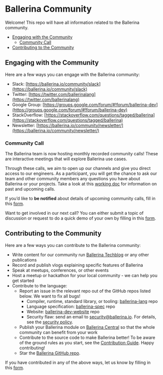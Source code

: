 # Ballerina Community
Welcome! This repo will have all information related to the Ballerina community.

* [Engaging with the Community](#engaging-with-the-community)
  * [Community Call](#community-call)
* [Contributing to the Community](#contributing-to-the-community)

## Engaging with the Community
Here are a few ways you can engage with the Ballerina community:

* Slack: [https://ballerina.io/community/slack](https://ballerina.io/community/slack)
* Twitter: [https://twitter.com/ballerinalang](https://twitter.com/ballerinalang)
* Google Group: [https://groups.google.com/forum/#!forum/ballerina-dev](https://groups.google.com/forum/#!forum/ballerina-dev)
* StackOverflow: [https://stackoverflow.com/questions/tagged/ballerina](https://stackoverflow.com/questions/tagged/ballerina)
* Newsletter: [https://ballerina.io/community/newsletter/](https://ballerina.io/community/newsletter/)

### Community Call
The Ballerina team is now hosting monthly recorded community calls! These are interactive meetings that will explore Ballerina use cases. 

Through these calls, we aim to open up our channels and give you direct access to our engineers. As a participant, you will get the chance to ask our team and other community members any questions you have about Ballerina or your projects. Take a look at this [working doc](https://docs.google.com/document/d/1TPi0ktNvk-gQhVh46ckP5_LyhvwLJSQ3NJeSfv8459A/edit) for information on past and upcoming calls.

If you’d like to **be notified** about details of upcoming community calls, fill in this [form](https://docs.google.com/forms/d/e/1FAIpQLSfJkkaXmOf-ULhZ1Oi7bXAG_UmieRQ3wF8mKDohWux-8Ltfsw/viewform). 

Want to get involved in our next call? You can either submit a topic of discussion or request to do a quick demo of your own by filling in this [form](https://docs.google.com/forms/d/e/1FAIpQLSewd7XGlQeuCI2P9XlQ-A8rtFGn9ghbdYpghIi9K03VlxHcRg/viewform).

## Contributing to the Community
Here are a few ways you can contribute to the Ballerina community:
* Write content for our community run [Ballerina Techblog](https://medium.com/ballerina-techblog) or any other publications
* Record and publish vlogs explaining specific features of Ballerina
* Speak at meetups, conferences, or other events
* Host a meetup or hackathon for your local community - we can help you get started
* Contribute to the language:
  * Report an issue in the relevant repo out of the GitHub repos listed below. We want to fix all bugs!
    * Compiler, runtime, standard library, or tooling: [ballerina-lang](https://github.com/ballerina-platform/ballerina-lang/issues) repo
    * Language specification: [ballerina-spec](https://github.com/ballerina-platform/ballerina-spec/issues) repo
    * Website: [ballerina-dev-website](https://github.com/ballerina-platform/ballerina-dev-website/issues) repo
    * Security flaw: send an email to [security@ballerina.io](mailto:security@ballerina.io). For details, see the [security policy](https://ballerina.io/security).
  * Publish your Ballerina module on [Ballerina Central](https://central.ballerina.io/) so that the whole community can benefit from your work
  * Contribute to the source code to make Ballerina better! To be aware of the ground rules as you start, see the [Contribution Guide](https://github.com/ballerina-platform/ballerina-lang/blob/master/CONTRIBUTING.md). Happy contributing!
  * Star the [Ballerina GitHub repo](https://github.com/ballerina-platform/ballerina-lang).

If you have contributed in any of the above ways, let us know by filling in this [form](https://docs.google.com/forms/d/e/1FAIpQLSfLvVD_4t28jzN53f9j_oqS4sMf9_-si5wSwtUDorBOT0Nr6w/viewform).
